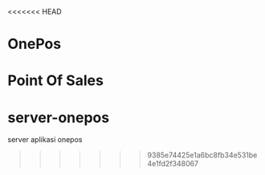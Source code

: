 <<<<<<< HEAD
# OnePos
Point Of Sales
=======
# server-onepos
server aplikasi onepos
>>>>>>> 9385e74425e1a6bc8fb34e531be4e1fd2f348067
